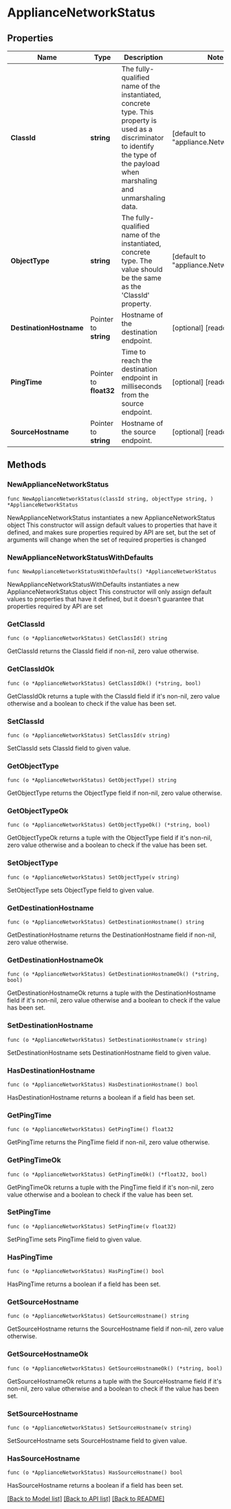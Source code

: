 # ApplianceNetworkStatus

## Properties

Name | Type | Description | Notes
------------ | ------------- | ------------- | -------------
**ClassId** | **string** | The fully-qualified name of the instantiated, concrete type. This property is used as a discriminator to identify the type of the payload when marshaling and unmarshaling data. | [default to "appliance.NetworkStatus"]
**ObjectType** | **string** | The fully-qualified name of the instantiated, concrete type. The value should be the same as the &#39;ClassId&#39; property. | [default to "appliance.NetworkStatus"]
**DestinationHostname** | Pointer to **string** | Hostname of the destination endpoint. | [optional] [readonly] 
**PingTime** | Pointer to **float32** | Time to reach the destination endpoint in milliseconds from the source endpoint. | [optional] [readonly] 
**SourceHostname** | Pointer to **string** | Hostname of the source endpoint. | [optional] [readonly] 

## Methods

### NewApplianceNetworkStatus

`func NewApplianceNetworkStatus(classId string, objectType string, ) *ApplianceNetworkStatus`

NewApplianceNetworkStatus instantiates a new ApplianceNetworkStatus object
This constructor will assign default values to properties that have it defined,
and makes sure properties required by API are set, but the set of arguments
will change when the set of required properties is changed

### NewApplianceNetworkStatusWithDefaults

`func NewApplianceNetworkStatusWithDefaults() *ApplianceNetworkStatus`

NewApplianceNetworkStatusWithDefaults instantiates a new ApplianceNetworkStatus object
This constructor will only assign default values to properties that have it defined,
but it doesn't guarantee that properties required by API are set

### GetClassId

`func (o *ApplianceNetworkStatus) GetClassId() string`

GetClassId returns the ClassId field if non-nil, zero value otherwise.

### GetClassIdOk

`func (o *ApplianceNetworkStatus) GetClassIdOk() (*string, bool)`

GetClassIdOk returns a tuple with the ClassId field if it's non-nil, zero value otherwise
and a boolean to check if the value has been set.

### SetClassId

`func (o *ApplianceNetworkStatus) SetClassId(v string)`

SetClassId sets ClassId field to given value.


### GetObjectType

`func (o *ApplianceNetworkStatus) GetObjectType() string`

GetObjectType returns the ObjectType field if non-nil, zero value otherwise.

### GetObjectTypeOk

`func (o *ApplianceNetworkStatus) GetObjectTypeOk() (*string, bool)`

GetObjectTypeOk returns a tuple with the ObjectType field if it's non-nil, zero value otherwise
and a boolean to check if the value has been set.

### SetObjectType

`func (o *ApplianceNetworkStatus) SetObjectType(v string)`

SetObjectType sets ObjectType field to given value.


### GetDestinationHostname

`func (o *ApplianceNetworkStatus) GetDestinationHostname() string`

GetDestinationHostname returns the DestinationHostname field if non-nil, zero value otherwise.

### GetDestinationHostnameOk

`func (o *ApplianceNetworkStatus) GetDestinationHostnameOk() (*string, bool)`

GetDestinationHostnameOk returns a tuple with the DestinationHostname field if it's non-nil, zero value otherwise
and a boolean to check if the value has been set.

### SetDestinationHostname

`func (o *ApplianceNetworkStatus) SetDestinationHostname(v string)`

SetDestinationHostname sets DestinationHostname field to given value.

### HasDestinationHostname

`func (o *ApplianceNetworkStatus) HasDestinationHostname() bool`

HasDestinationHostname returns a boolean if a field has been set.

### GetPingTime

`func (o *ApplianceNetworkStatus) GetPingTime() float32`

GetPingTime returns the PingTime field if non-nil, zero value otherwise.

### GetPingTimeOk

`func (o *ApplianceNetworkStatus) GetPingTimeOk() (*float32, bool)`

GetPingTimeOk returns a tuple with the PingTime field if it's non-nil, zero value otherwise
and a boolean to check if the value has been set.

### SetPingTime

`func (o *ApplianceNetworkStatus) SetPingTime(v float32)`

SetPingTime sets PingTime field to given value.

### HasPingTime

`func (o *ApplianceNetworkStatus) HasPingTime() bool`

HasPingTime returns a boolean if a field has been set.

### GetSourceHostname

`func (o *ApplianceNetworkStatus) GetSourceHostname() string`

GetSourceHostname returns the SourceHostname field if non-nil, zero value otherwise.

### GetSourceHostnameOk

`func (o *ApplianceNetworkStatus) GetSourceHostnameOk() (*string, bool)`

GetSourceHostnameOk returns a tuple with the SourceHostname field if it's non-nil, zero value otherwise
and a boolean to check if the value has been set.

### SetSourceHostname

`func (o *ApplianceNetworkStatus) SetSourceHostname(v string)`

SetSourceHostname sets SourceHostname field to given value.

### HasSourceHostname

`func (o *ApplianceNetworkStatus) HasSourceHostname() bool`

HasSourceHostname returns a boolean if a field has been set.


[[Back to Model list]](../README.md#documentation-for-models) [[Back to API list]](../README.md#documentation-for-api-endpoints) [[Back to README]](../README.md)


